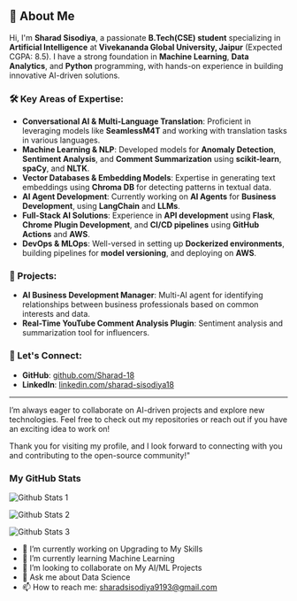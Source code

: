 ## 👋 About Me

Hi, I'm **Sharad Sisodiya**, a passionate **B.Tech(CSE) student** specializing in **Artificial Intelligence** at **Vivekananda Global University, Jaipur** (Expected CGPA: 8.5). I have a strong foundation in **Machine Learning**, **Data Analytics**, and **Python** programming, with hands-on experience in building innovative AI-driven solutions.

### 🛠️ Key Areas of Expertise:
- **Conversational AI & Multi-Language Translation**: Proficient in leveraging models like **SeamlessM4T** and working with translation tasks in various languages.
- **Machine Learning & NLP**: Developed models for **Anomaly Detection**, **Sentiment Analysis**, and **Comment Summarization** using **scikit-learn**, **spaCy**, and **NLTK**.
- **Vector Databases & Embedding Models**: Expertise in generating text embeddings using **Chroma DB** for detecting patterns in textual data.
- **AI Agent Development**: Currently working on **AI Agents** for **Business Development**, using **LangChain** and **LLMs**.
- **Full-Stack AI Solutions**: Experience in **API development** using **Flask**, **Chrome Plugin Development**, and **CI/CD pipelines** using **GitHub Actions** and **AWS**.
- **DevOps & MLOps**: Well-versed in setting up **Dockerized environments**, building pipelines for **model versioning**, and deploying on **AWS**.

### 📂 Projects:
- **AI Business Development Manager**: Multi-AI agent for identifying relationships between business professionals based on common interests and data.
- **Real-Time YouTube Comment Analysis Plugin**: Sentiment analysis and summarization tool for influencers.

### 🔗 Let's Connect:
- **GitHub**: [github.com/Sharad-18](https://github.com/Sharad-18)
- **LinkedIn**: [linkedin.com/sharad-sisodiya18](https://linkedin.com/sharad-sisodiya18)

---

I’m always eager to collaborate on AI-driven projects and explore new technologies. Feel free to check out my repositories or reach out if you have an exciting idea to work on!


Thank you for visiting my profile, and I look forward to connecting with you and contributing to the open-source community!"

### My GitHub Stats

![Github Stats 1](https://github-readme-stats.vercel.app/api?username=Sharad-18)

![Github Stats 2](https://github-readme-streak-stats.herokuapp.com/?user=Sharad-18)

![Github Stats 3](https://github-readme-stats.vercel.app/api/top-langs/?username=Sharad-18)

- 🔭 I’m currently working on Upgrading to My Skills
- 🌱 I’m currently learning Machine Learning
- 👯 I’m looking to collaborate on My AI/ML Projects
- 💬 Ask me about Data Science
- 📫 How to reach me: sharadsisodiya9193@gmail.com




<!--
**Sharad-18/Sharad-18** is a ✨ _special_ ✨ repository because its `README.md` (this file) appears on your GitHub profile.

Here are some ideas to get you started:

- 🔭 I’m currently working on ...
- 🌱 I’m currently learning ...
- 👯 I’m looking to collaborate on ...
- 🤔 I’m looking for help with ...
- 💬 Ask me about ...
- 📫 How to reach me: ...
- 😄 Pronouns: ...
- ⚡ Fun fact: ...
-->
